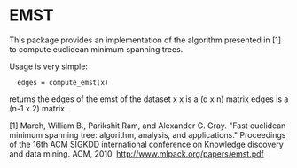 # EMST

This package provides an implementation of the algorithm presented in [1] to compute euclidean minimum spanning trees.

Usage is very simple:
```
  edges = compute_emst(x)
```

returns the edges of the emst of the dataset x
x is a (d x n) matrix
edges is a (n-1 x 2) matrix


[1] March, William B., Parikshit Ram, and Alexander G. Gray. "Fast euclidean minimum spanning tree: algorithm, analysis, and applications." Proceedings of the 16th ACM SIGKDD international conference on Knowledge discovery and data mining. ACM, 2010.
http://www.mlpack.org/papers/emst.pdf
